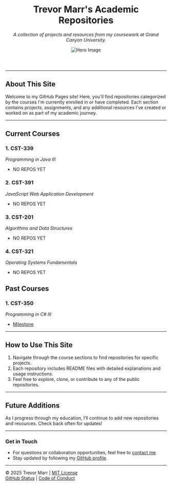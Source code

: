<header>

# Trevor Marr's Academic Repositories

_A collection of projects and resources from my coursework at Grand Canyon University._

![Hero Image](https://images.unsplash.com/photo-1729366791089-6c9643dee806?q=80&w=2940&auto=format&fit=crop&ixlib=rb-4.0.3&ixid=M3wxMjA3fDB8MHxwaG90by1wYWdlfHx8fGVufDB8fHx8fA%3D%3D)

</header>

---

## About This Site  

Welcome to my GitHub Pages site! Here, you'll find repositories categorized by the courses I'm currently enrolled in or have completed. Each section contains projects, assignments, and any additional resources I’ve created or worked on as part of my academic journey.  

---

## Current Courses  

### **1. CST-339**  
_Programming in Java III_  

- NO REPOS YET

### **2. CST-391**  
_JavaScript Web Application Development_  

- NO REPOS YET 

### **3. CST-201**  
_Algorithms and Data Structures_  

- NO REPOS YET

### **4. CST-321**  
_Operating Systems Fundamentals_  

- NO REPOS YET


## Past Courses  

### **1. CST-350**  
_Programming in C# III_  

- [Milestone](https://github.com/rnording1/cst350clc)

---




## How to Use This Site  

1. Navigate through the course sections to find repositories for specific projects.  
2. Each repository includes README files with detailed explanations and usage instructions.  
3. Feel free to explore, clone, or contribute to any of the public repositories.  

---

## Future Additions  

As I progress through my education, I’ll continue to add new repositories and resources. Check back often for updates!  

---

<footer>

### Get in Touch  

- For questions or collaboration opportunities, feel free to [contact me](mailto:tmarr2@my.gcu.edu).  
- Stay updated by following my [GitHub profile](https://github.com/trevormarrr).  

---

&copy; 2025 Trevor Marr | [MIT License](https://choosealicense.com/licenses/mit/)  
[GitHub Status](https://www.githubstatus.com/) | [Code of Conduct](https://www.contributor-covenant.org/version/2/1/code_of_conduct/code_of_conduct.md)

</footer>
